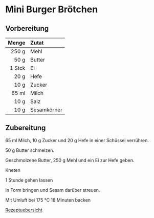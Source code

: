 # Mini Burger Brötchen

## Vorbereitung

|  Menge | Zutat       |
| ------:|:----------- |
|  250 g | Mehl        |
|   50 g | Butter      |
| 1 Stck | Ei          |
|   20 g | Hefe        |
|   10 g | Zucker      |
|  65 ml | Milch       |
|   10 g | Salz        |
|   10 g | Sesamkörner | 

## Zubereitung

65 ml Milch, 10 g Zucker und 20 g Hefe in einer Schüssel verrühren.

50 g Butter schmelzen.

Geschmolzene Butter, 250 g Mehl und ein Ei zur Hefe geben.

Kneten

1 Stunde gehen lassen

In Form bringen und Sesam darüber streuen.

Mit Umluft bei 175 °C 18 Minuten backen


[Rezeptuebersicht](./index.md)